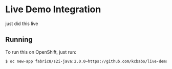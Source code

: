 # Live Demo Integration

just did this live

## Running

To run this on OpenShift, just run:

```bash
$ oc new-app fabric8/s2i-java:2.0.0~https://github.com/kcbabo/live-demo-integration.git
```
